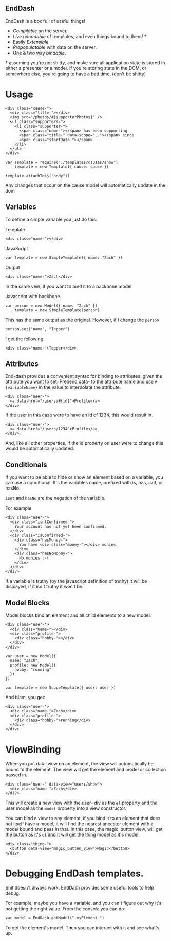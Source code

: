 EndDash
-------

  EndDash is a box full of useful things!

  * *Compilable* on the server.
  * *Live reloadable* of templates, and even things bound to them! †
  *  Easily *Extensible*.
  * *Prepopulatable* with data on the server.
  *  One & two way *bindable*.

† assuming you're not shitty, and make sure all application state is stored in
either a presenter or a model.  If you're storing state in the DOM, or
somewhere else, you're going to have a bad time. (don't be shitty) 

Usage
=====

```
<div class="cause-">
  <div class="title-"></div>
  <img src="/photos/#{supporterPhotos}" />
  <ul class="supporters-">
    <li class="supporter-">
      <span class="name-"></span> has been supporting 
      <span class="title-" data-scope=".."></span> since
      <span class="startDate-"></span>
    </li>
  </ul>
</div>
```

```
var Template = require("./templates/causes/show")
  , template = new Template({ cause: cause })

template.attachTo($("body"))
```

Any changes that occur on the cause model will automatically update in the dom

Variables
---------

  To define a simple variable you just do this.

  Template

```
<div class="name-"></div>
```

  JavaScript

```
var template = new SimpleTemplate({ name: "Zach" })
```

  Output

```
<div class="name-">Zach</div>
```

  In the same vein, if you want to bind it to 
a backbone model.

  Javascript with backbone

```
var person = new Model({ name: "Zach" })
  , template = new SimpleTemplate(person)
```

This has the same output as the original. However, if I
change the `person`

```
person.set("name", "Topper")
```                 

I get the following. 

```
<div class="name-">Topper</div>
```                 

Attributes
----------

  End-dash provides a convenient syntax for binding to attributes.  given the
attribute you want to set.  Prepend data- to the attribute name and use
`#{variableName}` in the value to interpolate the attribute.

```
<div class="user-">
  <a data-href="/users/#{id}">Profile</a>
</div>
```

  If the user in this case were to have an id of 1234, this would result in.

```
<div class="user-">
  <a data-href="/users/1234">Profile</a>
</div>
```

  And, like all other properties, if the id property on user were to change
this would be automatically updated.

Conditionals
------------

  If you want to be able to hide or show an element based on a variable,
you can use a conditional. It's the variables name, prefixed with
is, has, isnt, or hasNo.

`isnt` and `hasNo` are the negation of the variable.

For example:

```
<div class="user-">
  <div class="isntConfirmed-">
    Your account has not yet been confirmed. 
  </div>
  <div class="isConfirmed-">
    <div class="hasMoney-">
      You have <div class="money-"></div> monies.
    </div>
    <div class="hasNoMoney-">
      No monies :-(
    </div>
  </div>
</div>
```

  If a variable is truthy (by the javascript definition of truthy) it will be
displayed, if it isn't truthy it won't be.

Model Blocks
------------

  Model blocks bind an element and all child elements to a new model.

```
<div class="user-">
  <div class="name-"></div>
  <div class="profile-">
    <div class="hobby-"></div>
  </div>
</div>
```

```
var user = new Model({ 
  name: "Zach",
  profile: new Model({
    hobby: "running"
  })
})

var template = new ScopeTemplate({ user: user })
```

And blam, you get:
```
<div class="user-">
  <div class="name-">Zach</div>
  <div class="profile-">
    <div class="hobby-">running</div>
  </div>
</div>
```

# ViewBinding

  When you put data-view on an element, the view will automatically be
bound to the element.  The view will get the element and model or collection 
passed in.

```
<div class="user-" data-view="users/show">
  <div class="name-">Zach</div>
</div>
```

  This will create a new view with the user- div as the `el` property and the
user model as the `model` property into a view constructor.  

  You can bind a view to any element, if you bind it to an element that does
not itself have a model, it will find the nearest ancestor element with a model
bound and pass in that.  In this case, the magic_button view, will get the
button as it's `el` and it will get the thing model as it's model.

```
<div class="thing-">
  <button data-view="magic_button_view">Magic</button>
</div>
``` 
 
# Debugging EndDash templates.

  Shit doesn't always work.  EndDash provides some useful tools to
help debug.  

  For example, maybe you have a variable, and you can't figure out why
it's not getting the right value.  From the console you can do:

```
var model = EndDash.getModel(".myElement-") 
```

To get the element's model.  Then you can interact with it and see
what's up.
